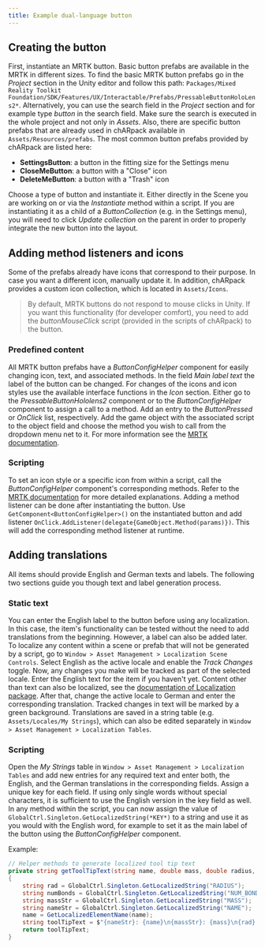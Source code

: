 ```yaml
---
title: Example dual-language button
---
```


## Creating the button
First, instantiate an MRTK button.
Basic button prefabs are available in the MRTK in different sizes.
To find the basic MRTK button prefabs go in the *Project* section in the Unity editor and follow this path: `Packages/Mixed Reality Toolkit Foundation/SDK/Features/UX/Interactable/Prefabs/PressableButtonHoloLens2*`.
Alternatively, you can use the search field in the *Project* section and for example type *button* in the search field.
Make sure the search is executed in the whole project and not only in *Assets*.
Also, there are specific button prefabs that are already used in chARpack available in `Assets/Resources/prefabs`.
The most common button prefabs provided by chARpack are listed here:

- **SettingsButton**: a button in the fitting size for the Settings menu
- **CloseMeButton**: a button with a "Close" icon 
- **DeleteMeButton**: a button with a "Trash" icon

Choose a type of button and instantiate it.
Either directly in the Scene you are working on or via the *Instantiate* method within a script.
If you are instantiating it as a child of a *ButtonCollection* (e.g. in the Settings menu), you will need to click *Update collection* on the parent in order to properly integrate the new button into the layout.

## Adding method listeners and icons
Some of the prefabs already have icons that correspond to their purpose.
In case you want a different icon, manually update it.
In addition, chARpack provides a custom icon collection, which is located in `Assets/Icons`.

> By default, MRTK buttons do not respond to mouse clicks in Unity.
> If you want this functionality (for developer comfort), you need to add the *buttonMouseClick* script (provided in the scripts of chARpack) to the button.

### Predefined content
All MRTK button prefabs have a *ButtonConfigHelper* component for easily changing icon, text, and associated methods.
In the field *Main label text* the label of the button can be changed.
For changes of the icons and icon styles use the available interface functions in the *Icon* section.
Either go to the *PressableButtonHololens2* component or to the *ButtonConfigHelper* component to assign a call to a method.
Add an entry to the *ButtonPressed* or *OnClick* list, respectively.
Add the game object with the associated script to the object field and choose the method you wish to call from the dropdown menu net to it.
For more information see the <a href="https://learn.microsoft.com/en-us/windows/mixed-reality/mrtk-unity/mrtk2/features/ux-building-blocks/button?view=mrtkunity-2022-05" target="_blank">MRTK documentation</a>.

### Scripting
To set an icon style or a specific icon from within a script, call the *ButtonConfigHelper* component's corresponding methods.
Refer to the <a href="https://learn.microsoft.com/en-us/windows/mixed-reality/mrtk-unity/mrtk2/features/ux-building-blocks/button?view=mrtkunity-2022-05" target="_blank">MRTK documentation</a> for more detailed explanations.
Adding a method listener can be done after instantiating the button.
Use `GetComponent<ButtonConfigHelper>()` on the instantiated button and add listener `OnClick.AddListener(delegate{GameObject.Method(params)})`.
This will add the corresponding method listener at runtime.

## Adding translations
All items should provide English and German texts and labels.
The following two sections guide you though text and label generation process.

### Static text
You can enter the English label to the button before using any localization.
In this case, the item's functionality can be tested without the need to add translations from the beginning.
However, a label can also be added later.
To localize any content within a scene or prefab that will not be generated by a script, go to `Window > Asset Management > Localization Scene Controls`.
Select English as the active locale and enable the *Track Changes* toggle.
Now, any changes you make will be tracked as part of the selected locale.
Enter the English text for the item if you haven't yet.
Content other than text can also be localized, see the <a href="https://docs.unity3d.com/Packages/com.unity.localization@1.3/manual/QuickStartGuideWithVariants.html" target="_blank">documentation of Localization package</a>.
After that, change the active locale to German and enter the corresponding translation.
Tracked changes in text will be marked by a green background.
Translations are saved in a string table (e.g. `Assets/Locales/My Strings`), which can also be edited separately in `Window > Asset Management > Localization Tables`.

### Scripting
Open the *My Strings* table in `Window > Asset Management > Localization Tables` and add new entries for any required text and enter both, the English, and the German translations in the corresponding fields.
Assign a unique key for each field.
If using only single words without special characters, it is sufficient to use the English version in the key field as well.
In any method within the script, you can now assign the value of `GlobalCtrl.Singleton.GetLocalizedString(*KEY*)` to a string and use it as you would with the English word, for example to set it as the main label of the button using the *ButtonConfigHelper* component.

Example:
```csharp
// Helper methods to generate localized tool tip text
private string getToolTipText(string name, double mass, double radius, double bondNum)
{
    string rad = GlobalCtrl.Singleton.GetLocalizedString("RADIUS");
    string numBonds = GlobalCtrl.Singleton.GetLocalizedString("NUM_BONDS"); 
    string massStr = GlobalCtrl.Singleton.GetLocalizedString("MASS");
    string nameStr = GlobalCtrl.Singleton.GetLocalizedString("NAME");
    name = GetLocalizedElementName(name);
    string toolTipText = $"{nameStr}: {name}\n{massStr}: {mass}\n{rad}: {radius}\n{numBonds}: {bondNum}";
    return toolTipText;
}
```